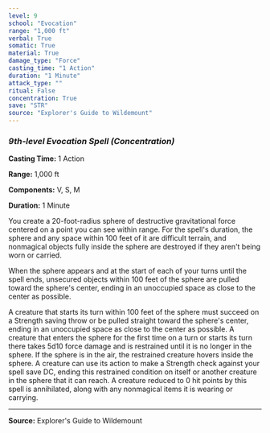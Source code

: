 ```yaml
---
level: 9
school: "Evocation"
range: "1,000 ft"
verbal: True
somatic: True
material: True
damage_type: "Force"
casting_time: "1 Action"
duration: "1 Minute"
attack_type: ""
ritual: False
concentration: True
save: "STR"
source: "Explorer's Guide to Wildemount"
---
```


### *9th-level Evocation Spell* *(Concentration)*

**Casting Time:** 1 Action

**Range:** 1,000 ft

**Components:** V, S, M

**Duration:** 1 Minute

You create a 20-foot-radius sphere of destructive gravitational force centered on a point you can see within range. For the spell's duration, the sphere and any space within 100 feet of it are difficult terrain, and nonmagical objects fully inside the sphere are destroyed if they aren't being worn or carried.
 
 When the sphere appears and at the start of each of your turns until the spell ends, unsecured objects within 100 feet of the sphere are pulled toward the sphere's center, ending in an unoccupied space as close to the center as possible.
 
 A creature that starts its turn within 100 feet of the sphere must succeed on a Strength saving throw or be pulled straight toward the sphere's center, ending in an unoccupied space as close to the center as possible. A creature that enters the sphere for the first time on a turn or starts its turn there takes 5d10 force damage and is restrained until it is no longer in the sphere. If the sphere is in the air, the restrained creature hovers inside the sphere. A creature can use its action to make a Strength check against your spell save DC, ending this restrained condition on itself or another creature in the sphere that it can reach. A creature reduced to 0 hit points by this spell is annihilated, along with any nonmagical items it is wearing or carrying.

---
**Source:** Explorer's Guide to Wildemount
